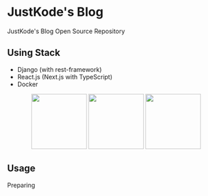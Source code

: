 # JustKode's Blog
JustKode's Blog Open Source Repository

## Using Stack
- Django (with rest-framework)
- React.js (Next.js with TypeScript)
- Docker

<p align="center">
   <img src="https://cdn.iconscout.com/icon/free/png-256/django-13-1175187.png" width="128px" style=""> 
   <img src="https://cdn4.iconfinder.com/data/icons/logos-3/600/React.js_logo-512.png" width="128px">
   <img src="https://cdn-images-1.medium.com/max/1600/1*s-YgL1NW7evYyCBWI-7w8Q.png" width="128px">
</p>

## Usage
Preparing